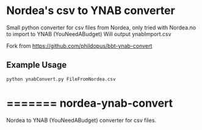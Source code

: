 Nordea's csv to YNAB converter
================================

Small python converter for csv files from Nordea, only tried with Nordea.no to import to YNAB (YouNeedABudget) 
Will output ynabImport.csv

Fork from https://github.com/phildopus/bbt-ynab-convert

Example Usage
------------
    python ynabConvert.py FileFromNordea.csv 
    
=======
nordea-ynab-convert
===================

Nordea to YNAB (YouNeedABudget) converter for csv files.